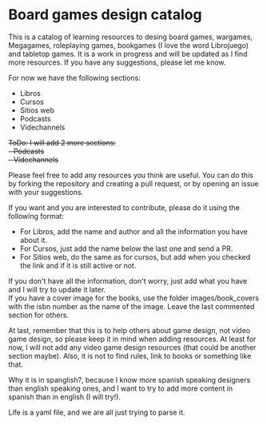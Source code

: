 # Board games design catalog

This is a catalog of learning resources to desing board games, wargames, Megagames, roleplaying games, bookgames (I love the word Librojuego) and tabletop games. It is a work in progress and will be updated as I find more resources. If you have any suggestions, please let me know.

For now we have the following sections:

- Libros
- Cursos
- Sitios web
- Podcasts
- Videchannels
  
~~ToDo: I will add 2 more sections:~~  
~~- Podcasts~~  
~~- Videchannels~~

Please feel free to add any resources you think are useful. You can do this by forking the repository and creating a pull request, or by opening an issue with your suggestions.

If you want and you are interested to contribute, please do it using the following format:

- For Libros, add the name and author and all the information you have about it.
- For Cursos, just add the name below the last one and send a PR.
- For Sitios web, do the same as for cursos, but add when you checked the link and if it is still active or not.

If you don't have all the information, don't worry, just add what you have and I will try to update it later.  
If you have a cover image for the books, use the folder images/book_covers with the isbn number as the name of the image. Leave the last commented section for others.

At last, remember that this is to help others about game design, not video game design, so please keep it in mind when adding resources. At least for now, I will not add any video game design resources (that could be another section maybe). Also, it is not to find rules, link to books or something like that.

Why it is in spanglish?, because I know more spanish speaking designers than english speaking ones, and I want to try to add more content in spanish than in english (I will try!).

Life is a yaml file, and we are all just trying to parse it.